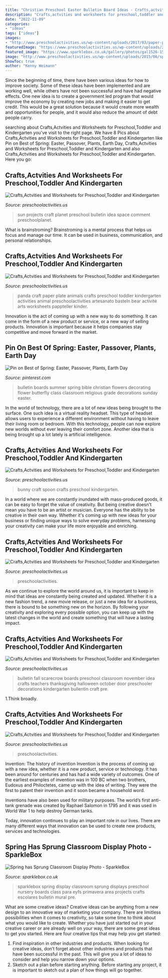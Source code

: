 ```yaml
---
title: "Christian Preschool Easter Bulletin Board Ideas - Crafts,actvities And Worksheets For Preschool,toddler And Kindergarten"
description: "Crafts,actvities and worksheets for preschool,toddler and kindergarten"
date: "2022-11-09"
categories:
- "ideas"
tags: ["ideas"]
images:
- "http://www.preschoolactivities.us/wp-content/uploads/2017/03/paper-plate-panda-craft.jpg"
featuredImage: "https://www.preschoolactivities.us/wp-content/uploads/2017/02/parrot-craft-idea-for-kids-2.jpg"
featured_image: "https://www.sparklebox.co.uk/gallery/photos/gal1526-1550/wpimages/wp2d68f15d_06.png"
image: "http://www.preschoolactivities.us/wp-content/uploads/2015/06/spoon-bunny-craft.jpg"
ShowToc: true
author: "Kenny Weimann"
---
```



Since the beginning of time, there have been various ideas for how to improve society. Some of these ideas have been implemented and are working well, while others have not been successful and have had negative effects. One new idea is to create a government led program that would improve the economy by creating new jobs and making it easier to get credit. This would be a great solution because it would create more wealth and opportunities for people, and it would also reduce the amount of debt people carry.

	

		
searching about Crafts,Actvities and Worksheets for Preschool,Toddler and Kindergarten you've visit to the right page. We have 8 Pics about Crafts,Actvities and Worksheets for Preschool,Toddler and Kindergarten like Pin on Best of Spring: Easter, Passover, Plants, Earth Day, Crafts,Actvities and Worksheets for Preschool,Toddler and Kindergarten and also Crafts,Actvities and Worksheets for Preschool,Toddler and Kindergarten. Here you go:
		
    
## Crafts,Actvities And Worksheets For Preschool,Toddler And Kindergarten

<img loading=lazy src="http://www.preschoolactivities.us/wp-content/uploads/2014/12/sun_and_planet_projects_ideas1.jpg" onerror="this.onerror=null;this.src='https://tse1.mm.bing.net/th?id=OIP.T9xQz7JVDwUq099m4CgXqwHaFj&amp;pid=15.1';" alt="Crafts,Actvities and Worksheets for Preschool,Toddler and Kindergarten">

_Source: preschoolactivities.us_

>sun projects craft planet preschool bulletin idea space comment preschoolplanet. 

	

What is brainstroming? Brainstroming is a mental process that helps us focus and manage our time. It can be used in business, communication, and personal relationships.

    
## Crafts,Actvities And Worksheets For Preschool,Toddler And Kindergarten

<img loading=lazy src="http://www.preschoolactivities.us/wp-content/uploads/2017/03/paper-plate-panda-craft.jpg" onerror="this.onerror=null;this.src='https://tse4.mm.bing.net/th?id=OIP.6UXiQTIyWK5a5f4q_gMH_gHaNK&amp;pid=15.1';" alt="Crafts,Actvities and Worksheets for Preschool,Toddler and Kindergarten">

_Source: preschoolactivities.us_

>panda craft paper plate animals crafts preschool toddler kindergarten activities animal preschoolactivities artesanato basteln bear activité arts worksheets pappteller kinder. 

	

Innovation is the act of coming up with a new way to do something. It can come in the form of a new product or service, or a new way of selling products. Innovation is important because it helps companies stay competitive and move forward in the market.

    
## Pin On Best Of Spring: Easter, Passover, Plants, Earth Day

<img loading=lazy src="https://i.pinimg.com/736x/e7/80/98/e7809876c849358befb0341a7509df06.jpg" onerror="this.onerror=null;this.src='https://tse2.mm.bing.net/th?id=OIP.tdwCzRXq8LZUuTMQfPuZyAHaJ3&amp;pid=15.1';" alt="Pin on Best of Spring: Easter, Passover, Plants, Earth Day">

_Source: pinterest.com_

>bulletin boards summer spring bible christian flowers decorating flower butterfly class classroom religious grade decorations sunday easter. 

	

In the world of technology, there are a lot of new ideas being brought to the surface. One such idea is a virtual reality headset. This type of headset allows users to experience a different environment without having to leave their living room or bedroom. With this technology, people can now explore new worlds without ever leaving their comfort zone. Another idea that is being brought up a lot lately is artificial intelligence.

    
## Crafts,Actvities And Worksheets For Preschool,Toddler And Kindergarten

<img loading=lazy src="http://www.preschoolactivities.us/wp-content/uploads/2015/06/spoon-bunny-craft.jpg" onerror="this.onerror=null;this.src='https://tse4.mm.bing.net/th?id=OIP.5-Vjb6KfucimYV73ETvdJAHaLs&amp;pid=15.1';" alt="Crafts,Actvities and Worksheets for Preschool,Toddler and Kindergarten">

_Source: preschoolactivities.us_

>bunny craft spoon crafts preschool kindergarten. 

	

In a world where we are constantly inundated with mass-produced goods, it can be easy to forget the value of creativity. But being creative doesn't mean you have to be an artist or musician. Everyone has the ability to be creative in their own way. Whether it's coming up with new ideas for your business or finding unique ways to solve everyday problems, harnessing your creativity can make your life more enjoyable and enriching.

    
## Crafts,Actvities And Worksheets For Preschool,Toddler And Kindergarten

<img loading=lazy src="http://www.preschoolactivities.us/wp-content/uploads/2016/10/eggplant-craft.jpg" onerror="this.onerror=null;this.src='https://tse4.mm.bing.net/th?id=OIP.-3RUI6CzdH5dXE_XENZVzAHaHa&amp;pid=15.1';" alt="Crafts,Actvities and Worksheets for Preschool,Toddler and Kindergarten">

_Source: preschoolactivities.us_

>preschoolactivities. 

	

As we continue to explore the world around us, it is important to keep in mind that ideas are constantly being created and updated. Whether it is a new fashion trend, a new movie release, or just a new idea for a business, there is bound to be something new on the horizon. By following your creativity and exploring every possible option, you can keep up with the latest changes in the world and create something that will have a lasting impact.

    
## Crafts,Actvities And Worksheets For Preschool,Toddler And Kindergarten

<img loading=lazy src="http://www.preschoolactivities.us/wp-content/uploads/2015/10/Fall-Bulletin-Board.jpg" onerror="this.onerror=null;this.src='https://tse2.mm.bing.net/th?id=OIP.HB97DKZUsqyTypFTG4yMegHaLG&amp;pid=15.1';" alt="Crafts,Actvities and Worksheets for Preschool,Toddler and Kindergarten">

_Source: preschoolactivities.us_

>bulletin fall scarecrow boards preschool classroom november idea crafts teachers thanksgiving halloween october door preschooler decorations kindergarten bullentin craft pre. 

	

1.Think broadly.

    
## Crafts,Actvities And Worksheets For Preschool,Toddler And Kindergarten

<img loading=lazy src="https://www.preschoolactivities.us/wp-content/uploads/2017/02/parrot-craft-idea-for-kids-2.jpg" onerror="this.onerror=null;this.src='https://tse1.mm.bing.net/th?id=OIP.VKqOe7Lja1d672YKREcbGQHaJ4&amp;pid=15.1';" alt="Crafts,Actvities and Worksheets for Preschool,Toddler and Kindergarten">

_Source: preschoolactivities.us_

>preschoolactivities. 

	

Invention: The history of invention
Invention is the process of coming up with a new idea, whether it is a new product, service or technology. It has been around for centuries and has had a wide variety of outcomes. 
One of the earliest examples of invention was in 100 BC when two brothers, Eudoxus and Philoctetes, came up with the idea of writing. They were the first to patent their invention and it soon became a household word. 

Inventions have also been used for military purposes. The world’s first anti-tank grenade was created by Raphael Salomon in 1795 and it was used in World War 1 to help destroy German tanks. 

Today, innovation continues to play an important role in our lives. There are many different ways that innovation can be used to create new products, services and technologies.

    
## Spring Has Sprung Classroom Display Photo - SparkleBox

<img loading=lazy src="https://www.sparklebox.co.uk/gallery/photos/gal1526-1550/wpimages/wp2d68f15d_06.png" onerror="this.onerror=null;this.src='https://tse4.mm.bing.net/th?id=OIP.AOFqkAH8QtYaIt8Bz3RjWgHaFY&amp;pid=15.1';" alt="Spring has Sprung Classroom Display Photo - SparkleBox">

_Source: sparklebox.co.uk_

>sparklebox spring display classroom sprung displays preschool nursery boards class para eyfs primavera area projects crafts escolares bulletin mural pre. 

	

What are some creative ideas?
Creative ideas can be anything from a new design to an innovative way of marketing your company. There are limitless possibilities when it comes to creativity, so take some time to think about what you would like to create. Whether you have just started out in your creative career or are already well on your way, there are some great ideas to get you started. Here are four creative tips that may help you get started: 
1. Find inspiration in other industries and products. When looking for creative ideas, don’t forget about other industries and products that have been successful in the past. This will give you a lot of ideas to consider and help you narrow down your options. 
2. Sketch out a plan before starting anything. Before starting any project, it is important to sketch out a plan of how things will go together.

